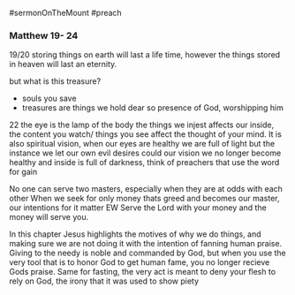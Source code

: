 #sermonOnTheMount
#preach
### Matthew 19- 24

19/20 storing things on earth will last a life time, however the things stored in heaven will last an eternity. 

but what is this treasure?
- souls you save
- treasures are things we hold dear so presence of God, worshipping him

22 the eye is the lamp of the body 
the things we injest affects our inside, the content you watch/ things you see affect the thought of your mind. It is also spiritual vision, when our eyes are healthy we are full of light but the instance we let our own evil desires could our vision we no longer become healthy and inside is full of darkness, think of preachers that use the word for gain

No one can serve two masters, especially when they are at odds with each other
When we seek for only money thats greed and becomes our master, our intentions for it matter
EW Serve the Lord with your money and the money will serve you. 


In this chapter Jesus highlights the motives of why we do things, and making sure we are not doing it with the intention of fanning human praise. Giving to the needy is noble and commanded by God, but when you use the very tool that is to honor God to get human fame, you no longer recieve Gods praise. Same for fasting, the very act is meant to deny your flesh to rely on God, the irony that it was used to show piety 
